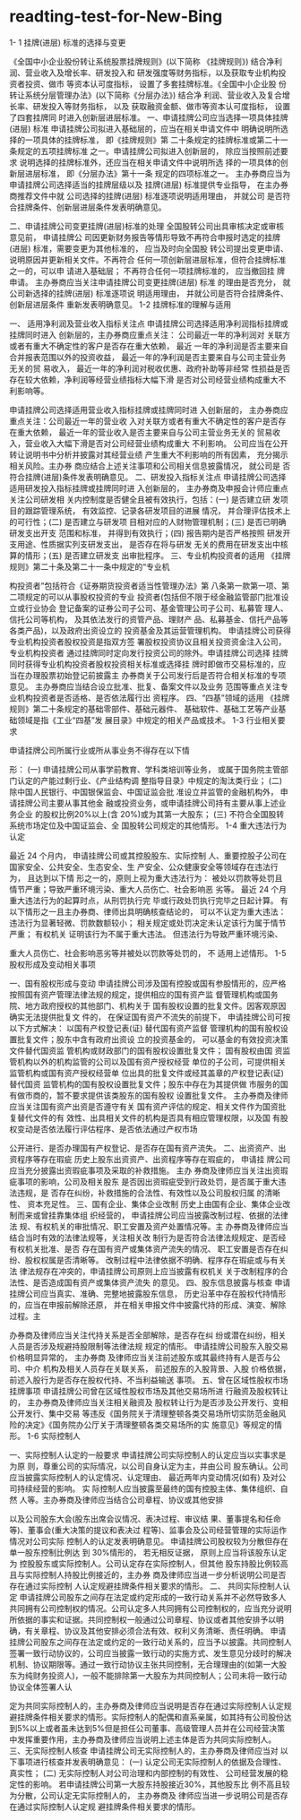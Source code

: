 # readting-test-for-New-Bing
1- 1  挂牌(进层) 标准的选择与变更

《全国中小企业股份转让系统股票挂牌规则》(以下简称 《挂牌规则》) 结合净利润、营业收入及增长率、研发投入和 研发强度等财务指标，以及获取专业机构投资者投资、做市 等资本认可度指标， 设置了多套挂牌标准。《全国中小企业股 份转让系统分层管理办法》(以下简称《分层办法》) 结合净 利润、营业收入及复合增长率、研发投入等财务指标， 以及 获取融资金额、做市等资本认可度指标， 设置了四套挂牌同 时进入创新层进层标准。
一、申请挂牌公司应当选择一项具体挂牌(进层) 标准
申请挂牌公司拟进入基础层的，应当在相关申请文件中 明确说明所选择的一项具体的挂牌标准， 即《挂牌规则》第 二十条规定的挂牌标准或第二十一条规定的五项挂牌标准 之一。申请挂牌公司拟进入创新层的， 除应当按照前述要求 说明选择的挂牌标准外，还应当在相关申请文件中说明所选 择的一项具体的创新层进层标准， 即《分层办法》第十一条 规定的四项标准之一。
主办券商应当为申请挂牌公司选择适当的挂牌层级以及 挂牌(进层) 标准提供专业指导， 在主办券商推荐文件中就 公司选择的挂牌(进层) 标准逐项说明适用理由， 并就公司 是否符合挂牌条件、创新层进层条件发表明确意见。
 
二、申请挂牌公司变更挂牌(进层)标准的处理
全国股转公司出具审核决定或审核意见前， 申请挂牌公 司因更新财务报告等情形导致不再符合申报时选定的挂牌 	(进层) 标准，需要变更为其他标准的， 应当及时向全国股 转公司提出变更申请、说明原因并更新相关文件。不再符合 任何一项创新层进层标准，但符合挂牌标准之一的，可以申 请进入基础层； 不再符合任何一项挂牌标准的， 应当撤回挂 牌申请。
主办券商应当关注申请挂牌公司变更挂牌(进层) 标准 的理由是否充分， 就公司新选择的挂牌(进层) 标准逐项说 明适用理由， 并就公司是否符合挂牌条件、创新层进层条件 重新发表明确意见。
1-2  挂牌标准的理解与适用

一、 适用净利润及营业收入指标关注点
申请挂牌公司选择适用净利润指标挂牌或挂牌同时进入 创新层的，主办券商应重点关注： 公司最近一年的净利润对 关联方或者有重大不确定性的客户是否存在重大依赖， 最近 一年的净利润是否主要来自合并报表范围以外的投资收益， 最近一年的净利润是否主要来自与公司主营业务无关的贸 易收入， 最近一年的净利润对税收优惠、政府补助等非经常 性损益是否存在较大依赖，净利润等经营业绩指标大幅下滑 是否对公司经营业绩构成重大不利影响等。
 
申请挂牌公司选择适用营业收入指标挂牌或挂牌同时进 入创新层的， 主办券商应重点关注：公司最近一年的营业收 入对关联方或者有重大不确定性的客户是否存在重大依赖， 最近一年的营业收入是否主要来自与公司主营业务无关的 贸易收入，营业收入大幅下滑是否对公司经营业绩构成重大 不利影响。
公司应当在公开转让说明书中分析并披露对其经营业绩 产生重大不利影响的所有因素， 充分揭示相关风险。主办券 商应结合上述关注事项和公司相关信息披露情况， 就公司是 否符合挂牌(进层)条件发表明确意见。
二、研发投入指标关注点
申请挂牌公司选择适用研发投入指标挂牌或挂牌同时进 入创新层的， 主办券商及申报会计师应重点关注公司研发相 关内控制度是否健全且被有效执行，包括：(一) 是否建立研 发项目的跟踪管理系统， 有效监控、记录各研发项目的进展 情况， 并合理评估技术上的可行性；(二) 是否建立与研发项 目相对应的人财物管理机制；(三) 是否已明确研发支出开支 范围和标准， 并得到有效执行；(四) 报告期内是否严格按照 研发开支用途、性质据实列支研发支出， 是否存在将与研发 无关的费用在研发支出中核算的情形；(五) 是否建立研发支 出审批程序。
三、专业机构投资者的适用
《挂牌规则》第二十条及第二十一条中规定的“专业机
 
构投资者”包括符合《证券期货投资者适当性管理办法》第 八条第一款第一项、第二项规定的可以从事股权投资的专业 投资者(包括但不限于经金融监管部门批准设立或行业协会 登记备案的证券公司子公司、基金管理公司子公司、私募管 理人、信托公司等机构， 及其依法发行的资管产品、理财产 品、私募基金、信托产品等各类产品)，以及政府出资设立的 投资基金及其运营管理机构。
申请挂牌公司获得专业机构投资者股权投资是指双方签 署股权投资协议且相关投资资金注入公司，专业机构投资者 通过挂牌同时定向发行投资公司的除外。申请挂牌公司选择 挂牌同时获得专业机构投资者股权投资相关标准或选择挂 牌时即做市交易标准的，应当在办理股票初始登记前披露主 办券商关于公司发行后是否符合相关标准的专项意见。
主办券商应当结合设立批准、批复、备案文件以及业务 范围等重点关注专业机构投资者是否适格、是否依法履行出 资程序。
四、“四基”领域的适用
《挂牌规则》第二十条规定的基础零部件、基础元器件、 基础软件、基础工艺等产业基础领域是指《工业“四基”发 展目录》中规定的相关产品或技术。
1-3  行业相关要求

申请挂牌公司所属行业或所从事业务不得存在以下情
 
形：
(一) 申请挂牌公司从事学前教育、学科类培训等业务， 或属于国务院主管部门认定的产能过剩行业、《产业结构调 整指导目录》中规定的淘汰类行业；
(二) 除中国人民银行、中国银保监会、中国证监会批 准设立并监管的金融机构外， 申请挂牌公司主要从事其他金 融或投资业务，或申请挂牌公司持有主要从事上述业务企业 的股权比例20%以上(含 20%)或为其第一大股东；
(三) 不符合全国股转系统市场定位及中国证监会、全 国股转公司规定的其他情形。
1-4  重大违法行为认定

最近 24 个月内， 申请挂牌公司或其控股股东、实际控制 人、重要控股子公司在国家安全、公共安全、生态安全、生 产安全、公众健康安全等领域存在违法行为， 且达到以下情 形之一的，原则上视为重大违法行为： 被处以罚款等处罚且 情节严重；导致严重环境污染、重大人员伤亡、社会影响恶 劣等。
最近 24  个月重大违法行为的起算时点，从刑罚执行完 毕或行政处罚执行完毕之日起计算。
有以下情形之一且主办券商、律师出具明确核查结论的， 可以不认定为重大违法： 违法行为显著轻微、罚款数额较小； 相关规定或处罚决定未认定该行为属于情节严重； 有权机关 证明该行为不属于重大违法。 但违法行为导致严重环境污染、
 
重大人员伤亡、社会影响恶劣等并被处以罚款等处罚的， 不 适用上述情形。
1-5  股权形成及变动相关事项

一、国有股权形成与变动
申请挂牌公司涉及国有控股或国有参股情形的，应严格 按照国有资产管理法律法规的规定，提供相应的国有资产监 督管理机构或国务院、地方政府授权的其他部门、机构关于 国有股权设置的批复文件。因客观原因确实无法提供批复文 件的， 在保证国有资产不流失的前提下， 申请挂牌公司可按 以下方式解决： 以国有产权登记表(证) 替代国有资产监督 管理机构的国有股权设置批复文件；股东中含有政府出资设 立的投资基金的， 可以基金的有效投资决策文件替代国资监 管机构或财政部门的国有股权设置批复文件； 国有股权由国 资监管机构以外的机构监管的公司以及国有资产授权经营 单位的子公司，可提供相关监管机构或国有资产授权经营单 位出具的批复文件或经其盖章的产权登记表(证) 替代国资 监管机构的国有股权设置批复文件；股东中存在为其提供做 市服务的国有做市商的，暂不要求提供该类股东的国有股权 设置批复文件。
主办券商及律师应当关注国有资产出资是否遵守有关 国有资产评估的规定、相关文件作为国资批复替代文件的有 效性、出具相关文件的机构是否具有相应管理权限，以及国 有股权变动是否依法履行评估程序、是否依法通过产权市场
 
公开进行、是否办理国有产权登记、是否存在国有资产流失。
二、出资资产、出资程序等存在瑕疵
历史上股东出资资产、出资程序等存在瑕疵的， 申请挂 牌公司应当充分披露出资瑕疵事项及采取的补救措施。 主办 券商及律师应当关注出资瑕疵事项的影响，公司及相关股东 是否因出资瑕疵受到行政处罚，是否属于重大违法违规，是 否存在纠纷，补救措施的合法性、有效性以及公司股权归属 的清晰性、 资本充足性。
三、国有企业、集体企业改制
历史上由国有企业、集体企业改制而来或曾挂靠集体组 织经营的， 申请挂牌公司应当披露改制过程、依据的法律法 规、有权机关的审批情况、职工安置及资产处置情况等。主 办券商及律师应当结合当时有效的法律法规等，关注相关改 制行为是否符合法律法规规定、是否经有权机关批准、是否 存在国有资产或集体资产流失的情况、 职工安置是否存在纠 纷、股权权属是否清晰等。
改制过程中法律依据不明确、程序存在瑕疵或与有关法 律法规存在冲突的，申请挂牌公司原则上应当披露有权机关 关于改制程序的合法性、是否造成国有资产或集体资产流失 的意见。
四、股东信息披露与核查
申请挂牌公司应当真实、准确、完整地披露股东信息， 历史沿革中存在股权代持情形的，应当在申报前解除还原， 并在相关申报文件中披露代持的形成、演变、解除过程。主
 
办券商及律师应当关注代持关系是否全部解除，是否存在纠 纷或潜在纠纷，相关人员是否涉及规避持股限制等法律法规 规定的情形。
申请挂牌公司股东入股交易价格明显异常的， 主办券商 及律师应当关注前述股东或其最终持有人是否与公司、中介 机构及相关人员存在关联关系， 前述股东的入股背景、入股 价格依据，前述入股行为是否存在股权代持、不当利益输送 事项。
五、曾在区域性股权市场挂牌事项
申请挂牌公司曾在区域性股权市场及其他交易场所进 行融资及股权转让的， 主办券商及律师应当关注相关融资及 股权转让行为是否涉及公开发行、变相公开发行、集中交易 等违反《国务院关于清理整顿各类交易场所切实防范金融风 险的决定》《国务院办公厅关于清理整顿各类交易场所的实 施意见》等规定的情形。
1-6  实际控制人

一、实际控制人认定的一般要求
申请挂牌公司实际控制人的认定应当以实事求是为原 则，尊重公司的实际情况，以公司自身认定为主，并由公司 股东确认。公司应当披露实际控制人的认定情况、认定理由、 最近两年内变动情况(如有) 及对公司持续经营的影响。 实 际控制人应当披露至最终的国有控股主体、集体组织、自然 人等。主办券商及律师应当结合公司章程、协议或其他安排
 
以及公司股东大会(股东出席会议情况、表决过程、审议结 果、董事提名和任命等)、董事会(重大决策的提议和表决过 程等)、监事会及公司经营管理的实际运作情况对公司实际 控制人的认定发表明确意见。
申请挂牌公司股权较为分散但存在单一股东控制比例达 到 30%情形的， 若无相反证据， 原则上应当将该股东认定为 控股股东或实际控制人。公司认定存在实际控制人，但其他 股东持股比例较高且与实际控制人持股比例接近的，主办券 商及律师应当进一步分析说明公司是否存在通过实际控制 人认定规避挂牌条件相关要求的情形。
二、 共同实际控制人认定
申请挂牌公司股东之间存在法定或约定形成的一致行动关系并不必然导致多人共同拥有公司控制权的情况。公司认定多人共同拥有公司控制权的，应当充分说明所依据的事实和证据。共同控制权一般通过公司章程、协议或者其他安排予以明确，有关章程、协议及其他安排必须合法有效、权利义务清晰、责任明确。
申请挂牌公司股东之间存在法定或约定的一致行动关系的，应当予以披露。共同控制人签署一致行动协议的，公司应当披露一致行动的实施方式、发生意见分歧时的解决机制、协议期限等。通过一致行动协议主张共同控制，无合理理由的(如第一大股东为纯财务投资人)，一般不能排除第一大股东为共同控制人；公司未将一致行动协议全体签署人认
 
定为共同实际控制人的，主办券商及律师应当说明是否存在通过实际控制人认定规避挂牌条件相关要求的情形。实际控制人的配偶和直系亲属，如其持有公司股份达到5%以上或者虽未达到5%但是担任公司董事、高级管理人员并在公司经营决策中发挥重要作用，主办券商及律师应当说明上述主体是否为共同实际控制人。
三、无实际控制人核查
申请挂牌公司无实际控制人的，主办券商及律师应当对 以下事项进行核查并发表明确意见：
(一) 认定公司无实际控制人的依据及合理性、真实性；
(二) 无实际控制人对公司治理和内部控制的有效性、 公司经营发展的稳定性的影响。
若申请挂牌公司第一大股东持股接近30%，其他股东比 例不高且较为分散，公司认定无实际控制人的， 主办券商及 律师应当进一步说明公司是否存在通过实际控制人认定规 避挂牌条件相关要求的情形。
